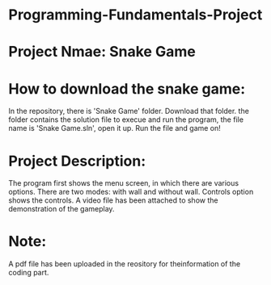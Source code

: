 # Programming-Fundamentals-Project
# Project Nmae: Snake Game
# How to download the snake game:
In the repository, there is 'Snake Game' folder. Download that folder. the folder contains the solution file to execue and run the program, the file name is 'Snake Game.sln', open it up. Run the file and game on!
# Project Description:
The program first shows the menu screen, in which there are various options. There are two modes: with wall and without wall. Controls option shows the controls. A video file has been attached to show the demonstration of the gameplay.
# Note:
A pdf file has been uploaded in the reository for theinformation of the coding part.
